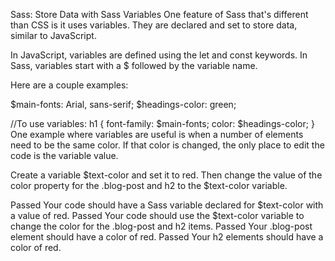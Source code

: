 Sass: Store Data with Sass Variables
One feature of Sass that's different than CSS is it uses variables. They are declared and set to store data, similar to JavaScript.

In JavaScript, variables are defined using the let and const keywords. In Sass, variables start with a $ followed by the variable name.

Here are a couple examples:

$main-fonts: Arial, sans-serif;
$headings-color: green;

//To use variables:
h1 {
  font-family: $main-fonts;
  color: $headings-color;
}
One example where variables are useful is when a number of elements need to be the same color. If that color is changed, the only place to edit the code is the variable value.


Create a variable $text-color and set it to red. Then change the value of the color property for the .blog-post and h2 to the $text-color variable.

Passed
Your code should have a Sass variable declared for $text-color with a value of red.
Passed
Your code should use the $text-color variable to change the color for the .blog-post and h2 items.
Passed
Your .blog-post element should have a color of red.
Passed
Your h2 elements should have a color of red.